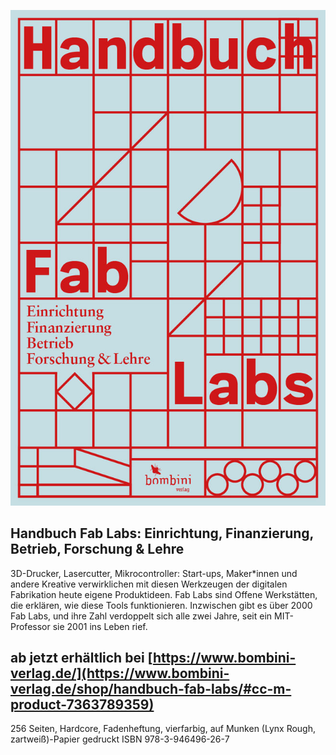 ![](images/handbuchfablabs_cover.jpg)

## Handbuch Fab Labs: Einrichtung, Finanzierung, Betrieb, Forschung & Lehre



3D-Drucker, Lasercutter, Mikrocontroller: Start-ups, Maker*innen und andere Kreative verwirklichen mit diesen Werkzeugen der digitalen Fabrikation heute eigene Produktideen. Fab Labs sind Offene Werkstätten, die erklären, wie diese Tools funktionieren. Inzwischen gibt es über 2000 Fab Labs, und ihre Zahl verdoppelt sich alle zwei Jahre, seit ein MIT-Professor sie 2001 ins Leben rief.

## ab jetzt erhältlich bei [https://www.bombini-verlag.de/](https://www.bombini-verlag.de/shop/handbuch-fab-labs/#cc-m-product-7363789359)

256 Seiten, Hardcore, Fadenheftung, vierfarbig, auf Munken (Lynx Rough, zartweiß)-Papier gedruckt
ISBN  978-3-946496-26-7 
